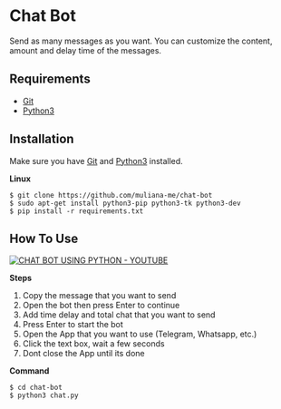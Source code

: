 # Chat Bot
Send as many messages as you want. You can customize the content, amount and delay time of the messages.


## Requirements
* [Git](https://git-scm.com/downloads)
* [Python3](https://www.python.org/downloads/)

## Installation
Make sure you have [Git](https://git-scm.com/downloads) and [Python3](https://www.python.org/downloads/) installed.

**Linux**
```
$ git clone https://github.com/muliana-me/chat-bot
$ sudo apt-get install python3-pip python3-tk python3-dev
$ pip install -r requirements.txt
```

## How To Use
[![CHAT BOT USING PYTHON - YOUTUBE](https://i.imgur.com/SvoSCOX.png)](https://www.youtube.com/watch?v=5-1I96zV7x4 "CHAT BOT USING PYTHON - YOUTUBE")

**Steps**
1. Copy the message that you want to send
2. Open the bot then press Enter to continue
3. Add time delay and total chat that you want to send
4. Press Enter to start the bot
5. Open the App that you want to use (Telegram, Whatsapp, etc.)
6. Click the text box, wait a few seconds
7. Dont close the App until its done

**Command**
```
$ cd chat-bot
$ python3 chat.py
```